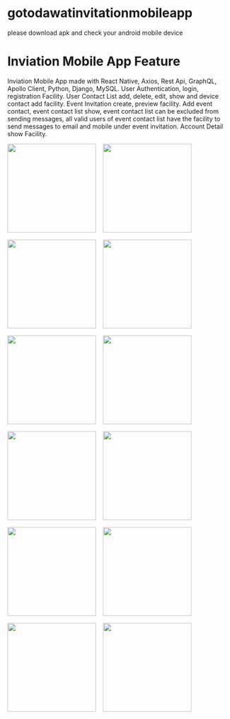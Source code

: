 # gotodawatinvitationmobileapp
please download apk and check your android mobile device

# Inviation Mobile App Feature
Inviation Mobile App made with React Native, Axios, Rest Api, GraphQL, Apollo Client, Python, Django, MySQL. 
User Authentication, login, registration Facility. User Contact
List add, delete, edit, show and device contact add facility. Event Invitation create, preview facility. Add event contact, event contact list show,
event contact list can be excluded from sending messages, all valid users
of event contact list have the facility to send messages to email and mobile under event invitation. Account Detail show Facility.

<div align="center">
  <div style="display: flex; flex-wrap: wrap; gap: 16px">
<img width="200px" src="https://firebasestorage.googleapis.com/v0/b/pushnotification-c88ba.appspot.com/o/go1.PNG?alt=media&token=1c6e6707-d05b-43e3-8940-cda13cef927d"/>
<img width="200px" src="https://firebasestorage.googleapis.com/v0/b/pushnotification-c88ba.appspot.com/o/go2.PNG?alt=media&token=3f3da8ae-8cd2-4271-825e-4f9385ad7715"/>
<img width="200px" src="https://firebasestorage.googleapis.com/v0/b/pushnotification-c88ba.appspot.com/o/go3.PNG?alt=media&token=ab8ea566-a66f-40fd-a96d-0221295294af"/>
<img width="200px" src="https://firebasestorage.googleapis.com/v0/b/pushnotification-c88ba.appspot.com/o/go4.PNG?alt=media&token=1e16243e-4e0d-45c4-81d0-e9d0cd6bec46"/>
<img width="200px" src="https://firebasestorage.googleapis.com/v0/b/pushnotification-c88ba.appspot.com/o/go5.PNG?alt=media&token=387ac97e-a870-43cf-b686-71acf0f764c5"/>
<img width="200px" src="https://firebasestorage.googleapis.com/v0/b/pushnotification-c88ba.appspot.com/o/go6.PNG?alt=media&token=b00dc07d-ec96-4bfc-a648-85d4f9576ef8"/>
<img width="200px" src="https://firebasestorage.googleapis.com/v0/b/pushnotification-c88ba.appspot.com/o/go7.PNG?alt=media&token=6bfc2fa2-f9b4-4317-96e6-f772bb1a1f6b"/>
<img width="200px" src="https://firebasestorage.googleapis.com/v0/b/pushnotification-c88ba.appspot.com/o/go8.PNG?alt=media&token=7c5b5ce0-c9a3-4e1c-b66b-8facd9d06bd1"/>
<img width="200px" src="https://firebasestorage.googleapis.com/v0/b/pushnotification-c88ba.appspot.com/o/go9.PNG?alt=media&token=828b0d40-e661-40fd-a6a5-25a6ca6f9ccc"/>
<img width="200px" src="https://firebasestorage.googleapis.com/v0/b/pushnotification-c88ba.appspot.com/o/go10.PNG?alt=media&token=01b65fd9-1502-4dbc-a10a-0b526dda2a93"/>
<img width="200px" src="https://firebasestorage.googleapis.com/v0/b/pushnotification-c88ba.appspot.com/o/go11.PNG?alt=media&token=603d7e80-6306-467c-8b49-b592d6a2cc86"/>
<img width="200px" src="https://firebasestorage.googleapis.com/v0/b/pushnotification-c88ba.appspot.com/o/go12.PNG?alt=media&token=7d348a67-0f0e-4a39-8c83-99860beede72"/>
  </div>
</div>
